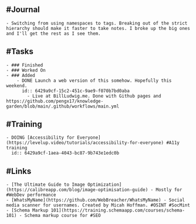 ## #Journal
	- Switching from using namespaces to tags. Breaking out of the strict hierarchy should make it faster to take notes. I broke up the big ones and I'll get the rest as I see them.
## #Tasks
	- ### Finished
	- ### Worked On
	- ### Added
		- DONE Launch a web version of this somehow. Hopefully this weekend.
		  id:: 6429a9cf-15c2-451c-9ae9-f070b7bd0aba
			- Live at BillLudwig.me. Done with Github pages and https://github.com/pengx17/knowledge-garden/blob/main/.github/workflows/main.yml
## #Training
	- DOING [Accessibility for Everyone](https://levelup.video/tutorials/accessibility-for-everyone) #A11y training
	  id:: 6429a9cf-1aea-4043-bc87-9b743e1edc0b
## #Links
	- [The Ultimate Guide to Image Optimization](https://calibreapp.com/blog/image-optimisation-guide) - Mostly for #WebDev performance
	- [WhatsMyName](https://github.com/WebBreacher/WhatsMyName) - Social media scanner for usernames. Created by Micah Hoffman. #OSINT #SocMint
	- [Schema Markup 101](https://training.schemaapp.com/courses/schema-101) - Schema markup course for #SEO
